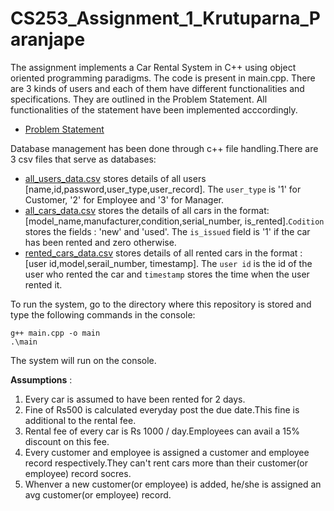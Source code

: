# CS253_Assignment_1_Krutuparna_Paranjape

The assignment implements a Car Rental System in C++ using object oriented programming paradigms. The code is present in main.cpp. There are 3 kinds of users and each of them have different functionalities and specifications. They are outlined in the Problem Statement. All functionalities of the statement have been implemented acccordingly. 

- [Problem Statement](https://github.com/Rutuparn9/CS253_Assignment_1_Krutuparna_Paranjape/blob/main/Problem_Statement.pdf)

Database management has been done through c++ file handling.There are 3 csv files that serve as databases:

- [all_users_data.csv](https://github.com/Rutuparn9/CS253_Assignment_1_Krutuparna_Paranjape/blob/main/all_users_data.csv) stores details of all users [name,id,password,user_type,user_record]. The ```user_type``` is '1' for Customer, '2' for Employee and '3' for Manager. 
- [all_cars_data.csv](https://github.com/Rutuparn9/CS253_Assignment_1_Krutuparna_Paranjape/blob/main/all_cars_data.csv) stores the details of all cars in the format: [model_name,manufacturer,condition,serial_number, is_rented].```Codition``` stores the fields : 'new' and 'used'. The ```is_issued``` field is '1' if the car has been rented and zero otherwise. 
- [rented_cars_data.csv](https://github.com/Rutuparn9/CS253_Assignment_1_Krutuparna_Paranjape/blob/main/rented_cars_data.csv) stores details of all rented cars in the format :  [user id,model,serail_number, timestamp]. The ```user id``` is the id of the user who rented the car and ```timestamp``` stores the time when the user rented it.

To run the system, go to the directory where this repository is stored and type the following commands in the console:
```
g++ main.cpp -o main
.\main
```
The system will run on the console. 

__Assumptions__ : 
1) Every car is assumed to have been rented for 2 days.
2) Fine of Rs500 is calculated everyday post the due date.This fine is additional to the rental fee.
3) Rental fee of every car is Rs 1000 / day.Employees can avail a 15% discount on this fee.
4) Every customer and employee is assigned a customer and employee record respectively.They can't rent cars more than their customer(or employee) record socres.
5) Whenver a new customer(or employee) is added, he/she is assigned an avg customer(or employee) record.

